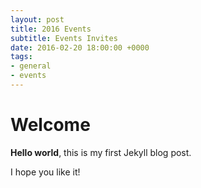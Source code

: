 ```yaml
---
layout: post
title: 2016 Events
subtitle: Events Invites
date: 2016-02-20 18:00:00 +0000
tags:
- general
- events
---
```


# Welcome

**Hello world**, this is my first Jekyll blog post.

I hope you like it!
